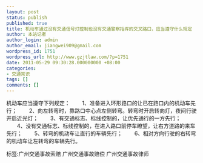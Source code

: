 ```yaml
---
layout: post
status: publish
published: true
title: 机动车通过没有交通信号灯控制也没有交通警察指挥的交叉路口，应当遵守什么规定
author: 本站记者
author_login: admin
author_email: jiangwei909@gmail.com
wordpress_id: 1751
wordpress_url: http://www.gzjtlaw.com/?p=1751
date: 2011-05-29 09:30:28.000000000 +08:00
categories:
- 交通常识
tags: []
comments: []
---
```

机动车应当遵守下列规定： 　　1、准备进入环形路口的让已在路口内的机动车先行； 　　2、向左转弯时，靠路口中心点左侧转弯。转弯时开启转向灯，夜间行驶开启近光灯； 　　3、有交通标志、标线控制的，让优先通行的一方先行； 　　4、没有交通标志、标线控制的，在进入路口前停车瞭望，让右方道路的来车先行； 　　5、转弯的机动车让直行的车辆先行； 　　6、相对方向行驶的右转弯的机动车让左转弯的车辆先行。 　　 标签:广州交通事故索赔 广州交通事故赔偿 广州交通事故律师
